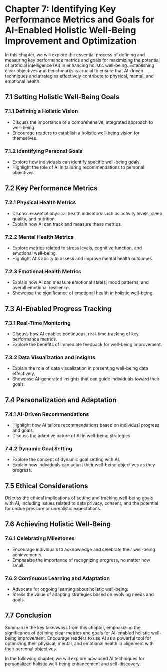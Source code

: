 Chapter 7: Identifying Key Performance Metrics and Goals for AI-Enabled Holistic Well-Being Improvement and Optimization
========================================================================================================================

In this chapter, we will explore the essential process of defining and measuring key performance metrics and goals for maximizing the potential of artificial intelligence (AI) in enhancing holistic well-being. Establishing clear objectives and benchmarks is crucial to ensure that AI-driven techniques and strategies effectively contribute to physical, mental, and emotional health.

7.1 Setting Holistic Well-Being Goals
-------------------------------------

### 7.1.1 Defining a Holistic Vision

* Discuss the importance of a comprehensive, integrated approach to well-being.
* Encourage readers to establish a holistic well-being vision for themselves.

### 7.1.2 Identifying Personal Goals

* Explore how individuals can identify specific well-being goals.
* Highlight the role of AI in tailoring recommendations to personal objectives.

7.2 Key Performance Metrics
---------------------------

### 7.2.1 Physical Health Metrics

* Discuss essential physical health indicators such as activity levels, sleep quality, and nutrition.
* Explain how AI can track and measure these metrics.

### 7.2.2 Mental Health Metrics

* Explore metrics related to stress levels, cognitive function, and emotional well-being.
* Highlight AI's ability to assess and improve mental health outcomes.

### 7.2.3 Emotional Health Metrics

* Explain how AI can measure emotional states, mood patterns, and overall emotional resilience.
* Showcase the significance of emotional health in holistic well-being.

7.3 AI-Enabled Progress Tracking
--------------------------------

### 7.3.1 Real-Time Monitoring

* Discuss how AI enables continuous, real-time tracking of key performance metrics.
* Explore the benefits of immediate feedback for well-being improvement.

### 7.3.2 Data Visualization and Insights

* Explain the role of data visualization in presenting well-being data effectively.
* Showcase AI-generated insights that can guide individuals toward their goals.

7.4 Personalization and Adaptation
----------------------------------

### 7.4.1 AI-Driven Recommendations

* Highlight how AI tailors recommendations based on individual progress and goals.
* Discuss the adaptive nature of AI in well-being strategies.

### 7.4.2 Dynamic Goal Setting

* Explore the concept of dynamic goal setting with AI.
* Explain how individuals can adjust their well-being objectives as they progress.

7.5 Ethical Considerations
--------------------------

Discuss the ethical implications of setting and tracking well-being goals with AI, including issues related to data privacy, consent, and the potential for undue pressure or unrealistic expectations.

7.6 Achieving Holistic Well-Being
---------------------------------

### 7.6.1 Celebrating Milestones

* Encourage individuals to acknowledge and celebrate their well-being achievements.
* Emphasize the importance of recognizing progress, no matter how small.

### 7.6.2 Continuous Learning and Adaptation

* Advocate for ongoing learning about holistic well-being.
* Stress the value of adapting strategies based on evolving needs and goals.

7.7 Conclusion
--------------

Summarize the key takeaways from this chapter, emphasizing the significance of defining clear metrics and goals for AI-enabled holistic well-being improvement. Encourage readers to use AI as a powerful tool for optimizing their physical, mental, and emotional health in alignment with their personal objectives.

In the following chapter, we will explore advanced AI techniques for personalized holistic well-being enhancement and self-discovery.
